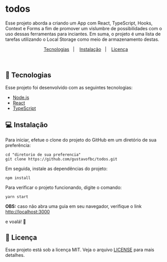 # todos

Esse projeto aborda a criando um App com React, TypeScript, Hooks, Context e Forms a fim de promover um vislumbre de possibilidades com o uso dessas ferramentas para inciantes. Em suma, o projeto é uma lista de tarefas utilizando o Local Storage como meio de armazenamento destas.


<p align="center">
  <a href="#-tecnologias">Tecnologias</a>&nbsp;&nbsp;&nbsp;|&nbsp;&nbsp;&nbsp;
  <a href="#computer-instalação">Instalação</a>&nbsp;&nbsp;&nbsp;|&nbsp;&nbsp;&nbsp;
  <a href="#memo-licença">Licença</a>
</p>

<br>

## 🚀 Tecnologias

Esse projeto foi desenvolvido com as seguintes tecnologias:

- [Node.js](https://nodejs.org/en/)
- [React](https://reactjs.org)
- [TypeScript](https://www.typescriptlang.org/)


## :computer: Instalação

Para iniciar, efetue o clone do projeto do GitHub em um diretório de sua preferência:

```shell
cd "diretorio de sua preferencia"
git clone https://github.com/gustavofbc/todos.git
```

Em seguida, instale as dependências do projeto:

```shell
npm install
```

Para verificar o projeto funcionando, digite o comando:

```shell
yarn start
```
<b>OBS:</b> caso não abra uma guia em seu navegador, verifique o link [http://localhost:3000](http://localhost:3000)

e voalá! :tada:

## :memo: Licença

Esse projeto está sob a licença MIT. Veja o arquivo [LICENSE](LICENSE.md) para mais detalhes.
